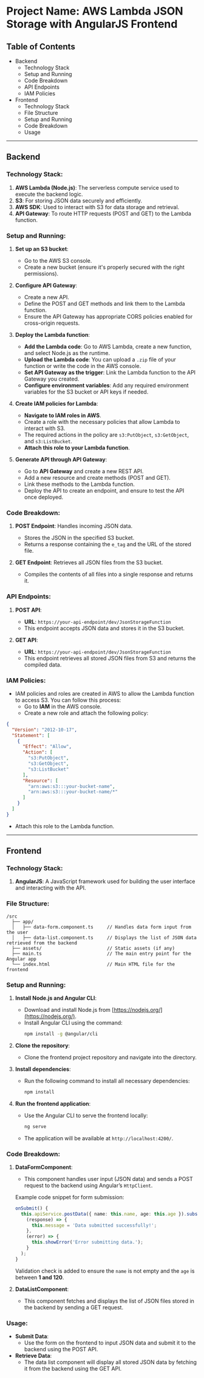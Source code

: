 
# Project Name: AWS Lambda JSON Storage with AngularJS Frontend

## Table of Contents
- Backend
  - Technology Stack
  - Setup and Running
  - Code Breakdown
  - API Endpoints
  - IAM Policies
- Frontend
  - Technology Stack
  - File Structure
  - Setup and Running
  - Code Breakdown
  - Usage

---

## Backend

### Technology Stack:
1. **AWS Lambda (Node.js)**: The serverless compute service used to execute the backend logic.
2. **S3**: For storing JSON data securely and efficiently.
3. **AWS SDK**: Used to interact with S3 for data storage and retrieval.
4. **API Gateway**: To route HTTP requests (POST and GET) to the Lambda function.

### Setup and Running:

1. **Set up an S3 bucket**:
   - Go to the AWS S3 console.
   - Create a new bucket (ensure it's properly secured with the right permissions).

2. **Configure API Gateway**:
   - Create a new API.
   - Define the POST and GET methods and link them to the Lambda function.
   - Ensure the API Gateway has appropriate CORS policies enabled for cross-origin requests.

3. **Deploy the Lambda function**:
   - **Add the Lambda code**: Go to AWS Lambda, create a new function, and select Node.js as the runtime.
   - **Upload the Lambda code**: You can upload a `.zip` file of your function or write the code in the AWS console.
   - **Set API Gateway as the trigger**: Link the Lambda function to the API Gateway you created.
   - **Configure environment variables**: Add any required environment variables for the S3 bucket or API keys if needed.

4. **Create IAM policies for Lambda**:
   - **Navigate to IAM roles in AWS**.
   - Create a role with the necessary policies that allow Lambda to interact with S3.
   - The required actions in the policy are `s3:PutObject`, `s3:GetObject`, and `s3:ListBucket`.
   - **Attach this role to your Lambda function**.

5. **Generate API through API Gateway**:
   - Go to **API Gateway** and create a new REST API.
   - Add a new resource and create methods (POST and GET).
   - Link these methods to the Lambda function.
   - Deploy the API to create an endpoint, and ensure to test the API once deployed.

### Code Breakdown:
1. **POST Endpoint**: Handles incoming JSON data.
   - Stores the JSON in the specified S3 bucket.
   - Returns a response containing the `e_tag` and the URL of the stored file.
   
2. **GET Endpoint**: Retrieves all JSON files from the S3 bucket.
   - Compiles the contents of all files into a single response and returns it.

### API Endpoints:
1. **POST API**:  
   - **URL**: `https://your-api-endpoint/dev/JsonStorageFunction`
   - This endpoint accepts JSON data and stores it in the S3 bucket.

2. **GET API**:  
   - **URL**: `https://your-api-endpoint/dev/JsonStorageFunction`
   - This endpoint retrieves all stored JSON files from S3 and returns the compiled data.

### IAM Policies:
- IAM policies and roles are created in AWS to allow the Lambda function to access S3. You can follow this process:
  - Go to **IAM** in the AWS console.
  - Create a new role and attach the following policy:

```json
{
  "Version": "2012-10-17",
  "Statement": [
    {
      "Effect": "Allow",
      "Action": [
        "s3:PutObject",
        "s3:GetObject",
        "s3:ListBucket"
      ],
      "Resource": [
        "arn:aws:s3:::your-bucket-name",
        "arn:aws:s3:::your-bucket-name/*"
      ]
    }
  ]
}
```
  - Attach this role to the Lambda function.

---

## Frontend

### Technology Stack:
1. **AngularJS**: A JavaScript framework used for building the user interface and interacting with the API.

### File Structure:

```
/src
  ├── app/
  │   ├── data-form.component.ts     // Handles data form input from the user
  │   ├── data-list.component.ts     // Displays the list of JSON data retrieved from the backend
  ├── assets/                        // Static assets (if any)
  ├── main.ts                        // The main entry point for the Angular app
  └── index.html                     // Main HTML file for the frontend
```

### Setup and Running:
1. **Install Node.js and Angular CLI**:
   - Download and install Node.js from [https://nodejs.org/](https://nodejs.org/).
   - Install Angular CLI using the command:  
     ```bash
     npm install -g @angular/cli
     ```

2. **Clone the repository**:
   - Clone the frontend project repository and navigate into the directory.

3. **Install dependencies**:
   - Run the following command to install all necessary dependencies:
     ```bash
     npm install
     ```

4. **Run the frontend application**:
   - Use the Angular CLI to serve the frontend locally:
     ```bash
     ng serve
     ```
   - The application will be available at `http://localhost:4200/`.

### Code Breakdown:
1. **DataFormComponent**:
   - This component handles user input (JSON data) and sends a POST request to the backend using Angular’s `HttpClient`.
   
   Example code snippet for form submission:
   ```typescript
   onSubmit() {
     this.apiService.postData({ name: this.name, age: this.age }).subscribe(
       (response) => {
         this.message = 'Data submitted successfully!';
       },
       (error) => {
         this.showError('Error submitting data.');
       }
     );
   }
   ```
   Validation check is added to ensure the `name` is not empty and the `age` is between **1 and 120**.

2. **DataListComponent**:
   - This component fetches and displays the list of JSON files stored in the backend by sending a GET request.

### Usage:
- **Submit Data**: 
   - Use the form on the frontend to input JSON data and submit it to the backend using the POST API.
- **Retrieve Data**: 
   - The data list component will display all stored JSON data by fetching it from the backend using the GET API.
